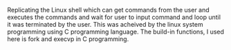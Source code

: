Replicating the Linux shell which can get commands from the user and executes the commands and wait for user to input command
and loop until it was terminated by the user.
This was acheived by the linux system programming using C programming language.
The build-in functions, I used here is fork and execvp in C programming.
